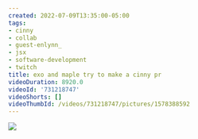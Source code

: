 ```yaml
---
created: 2022-07-09T13:35:00-05:00
tags:
- cinny
- collab
- guest-enlynn_
- jsx
- software-development
- twitch
title: exo and maple try to make a cinny pr
videoDuration: 8920.0
videoId: '731218747'
videoShorts: []
videoThumbId: /videos/731218747/pictures/1578388592
---
```


![](20220709183500.jpg)
